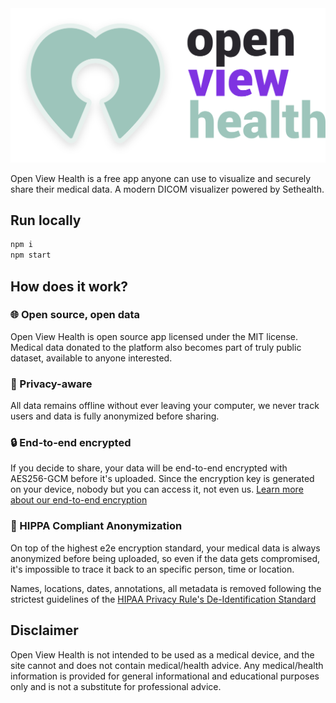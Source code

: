 
<a href="http://openview.health">
  <img src="./src/assets/icon/setview.svg" alt="Open Health View">
</a>

Open View Health is a free app anyone can use to visualize and
securely share their medical data. A modern DICOM visualizer powered
by Sethealth.

## Run locally

```bash
npm i
npm start
```

## How does it work?

### 🌐 Open source, open data

Open View Health is open source app licensed under the MIT license.
Medical data donated to the platform also becomes part of truly
public dataset, available to anyone interested.


### 🙈 Privacy-aware

All data remains offline without ever leaving your computer, we
never track users and data is fully anonymized before sharing.


### 🔒 End-to-end encrypted

If you decide to share, your data will be end-to-end encrypted with
AES256-GCM before it's uploaded. Since the encryption key is
generated on your device, nobody but you can access it, not even us.
[Learn more about our end-to-end encryption](#)


### 👤 HIPPA Compliant Anonymization

On top of the highest e2e encryption standard, your medical data is
always anonymized before being uploaded, so even if the data gets
compromised, it's impossible to trace it back to an specific person,
time or location.

Names, locations, dates, annotations, all metadata is removed
following the strictest guidelines of the
[HIPAA Privacy Rule's De-Identification Standard](https://www.hhs.gov/hipaa/for-professionals/privacy/special-topics/de-identification/index.html)


## Disclaimer

Open View Health is not intended to be used
as a medical device, and the site cannot and does not contain
medical/health advice. Any medical/health information is provided
for general informational and educational purposes only and is not a
substitute for professional advice.
